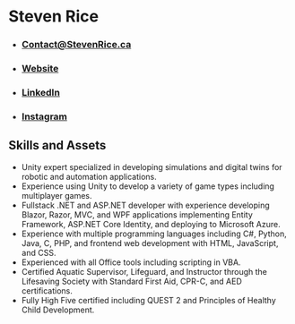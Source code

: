 # Steven Rice

- ### Contact@StevenRice.ca
- ### [Website](https://stevenrice.ca "Website")
- ### [LinkedIn](https://linkedin.com/in/stevenrice99 "LinkedIn")
- ### [Instagram](https://instagram.com/stevenrice_ "Instagram")

## Skills and Assets

- Unity expert specialized in developing simulations and digital twins for robotic and automation applications.
- Experience using Unity to develop a variety of game types including multiplayer games.
- Fullstack .NET and ASP.NET developer with experience developing Blazor, Razor, MVC, and WPF applications implementing Entity Framework, ASP.NET Core Identity, and deploying to Microsoft Azure.
- Experience with multiple programming languages including C#, Python, Java, C, PHP, and frontend web development with HTML, JavaScript, and CSS.
- Experienced with all Office tools including scripting in VBA.
- Certified Aquatic Supervisor, Lifeguard, and Instructor through the Lifesaving Society with Standard First Aid, CPR-C, and AED certifications.
- Fully High Five certified including QUEST 2 and Principles of Healthy Child Development.
